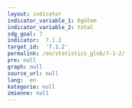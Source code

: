```yaml
---
layout: indicator
indicator_variable_1: Ogółem
indicator_variable_2: total
sdg_goal: 7
indicator:  7.1.2
target_id:  '7.1.2'
permalink: /en/statistics_glob/7-1-2/
pre: null
graph: null
source_url: null
lang:  en
kategorie: null
zmienne: null
---
```

